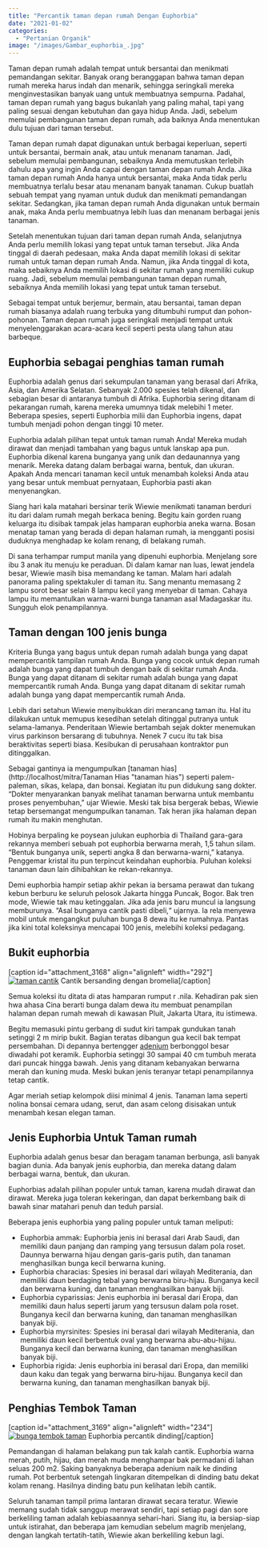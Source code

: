 ```yaml
---
title: "Percantik taman depan rumah Dengan Euphorbia"
date: "2021-01-02"
categories: 
  - "Pertanian Organik"
image: "/images/Gambar_euphorbia_.jpg"
---
```


Taman depan rumah adalah tempat untuk bersantai dan menikmati pemandangan sekitar. Banyak orang beranggapan bahwa taman depan rumah mereka harus indah dan menarik, sehingga seringkali mereka menginvestasikan banyak uang untuk membuatnya sempurna. Padahal, taman depan rumah yang bagus bukanlah yang paling mahal, tapi yang paling sesuai dengan kebutuhan dan gaya hidup Anda. Jadi, sebelum memulai pembangunan taman depan rumah, ada baiknya Anda menentukan dulu tujuan dari taman tersebut.

Taman depan rumah dapat digunakan untuk berbagai keperluan, seperti untuk bersantai, bermain anak, atau untuk menanam tanaman. Jadi, sebelum memulai pembangunan, sebaiknya Anda memutuskan terlebih dahulu apa yang ingin Anda capai dengan taman depan rumah Anda. Jika taman depan rumah Anda hanya untuk bersantai, maka Anda tidak perlu membuatnya terlalu besar atau menanam banyak tanaman. Cukup buatlah sebuah tempat yang nyaman untuk duduk dan menikmati pemandangan sekitar. Sedangkan, jika taman depan rumah Anda digunakan untuk bermain anak, maka Anda perlu membuatnya lebih luas dan menanam berbagai jenis tanaman.

Setelah menentukan tujuan dari taman depan rumah Anda, selanjutnya Anda perlu memilih lokasi yang tepat untuk taman tersebut. Jika Anda tinggal di daerah pedesaan, maka Anda dapat memilih lokasi di sekitar rumah untuk taman depan rumah Anda. Namun, jika Anda tinggal di kota, maka sebaiknya Anda memilih lokasi di sekitar rumah yang memiliki cukup ruang. Jadi, sebelum memulai pembangunan taman depan rumah, sebaiknya Anda memilih lokasi yang tepat untuk taman tersebut.

Sebagai tempat untuk berjemur, bermain, atau bersantai, taman depan rumah biasanya adalah ruang terbuka yang ditumbuhi rumput dan pohon-pohonan. Taman depan rumah juga seringkali menjadi tempat untuk menyelenggarakan acara-acara kecil seperti pesta ulang tahun atau barbeque.

## Euphorbia sebagai penghias taman rumah

Euphorbia adalah genus dari sekumpulan tanaman yang berasal dari Afrika, Asia, dan Amerika Selatan. Sebanyak 2.000 spesies telah dikenal, dan sebagian besar di antaranya tumbuh di Afrika. Euphorbia sering ditanam di pekarangan rumah, karena mereka umumnya tidak melebihi 1 meter. Beberapa spesies, seperti Euphorbia milii dan Euphorbia ingens, dapat tumbuh menjadi pohon dengan tinggi 10 meter.

Euphorbia adalah pilihan tepat untuk taman rumah Anda! Mereka mudah dirawat dan menjadi tambahan yang bagus untuk lanskap apa pun. Euphorbia dikenal karena bunganya yang unik dan dedaunannya yang menarik. Mereka datang dalam berbagai warna, bentuk, dan ukuran. Apakah Anda mencari tanaman kecil untuk menambah koleksi Anda atau yang besar untuk membuat pernyataan, Euphorbia pasti akan menyenangkan.

Siang hari kala matahari bersinar terik Wiewie menikmati tanaman berduri itu dari dalam rumah megah berkaca bening. Begitu kain gorden ruang keluarga itu disibak tampak jelas hamparan euphorbia aneka warna. Bosan menatap taman yang berada di depan halaman rumah, ia mengganti posisi duduknya menghadap ke kolam renang, di belakang rumah.

Di sana terhampar rumput manila yang dipenuhi euphorbia. Menjelang sore ibu 3 anak itu menuju ke peraduan. Di dalam kamar nan luas, lewat jendela besar, Wiewie masih bisa memandang ke taman. Malam hari adalah panorama paling spektakuler di taman itu. Sang menantu memasang 2 lampu sorot besar selain 8 lampu kecil yang menyebar di taman. Cahaya lampu itu memantulkan warna-warni bunga tanaman asal Madagaskar itu. Sungguh elok penampilannya.

## Taman dengan 100 jenis bunga

Kriteria Bunga yang bagus untuk depan rumah adalah bunga yang dapat mempercantik tampilan rumah Anda. Bunga yang cocok untuk depan rumah adalah bunga yang dapat tumbuh dengan baik di sekitar rumah Anda. Bunga yang dapat ditanam di sekitar rumah adalah bunga yang dapat mempercantik rumah Anda. Bunga yang dapat ditanam di sekitar rumah adalah bunga yang dapat mempercantik rumah Anda.

Lebih dari setahun Wiewie menyibukkan diri merancang taman itu. Hal itu dilakukan untuk memupus kesedihan setelah ditinggal putranya untuk selama-lamanya. Penderitaan Wiewie bertambah sejak dokter menemukan virus parkinson bersarang di tubuhnya. Nenek 7 cucu itu tak bisa beraktivitas seperti biasa. Kesibukan di perusahaan kontraktor pun ditinggalkan.

Sebagai gantinya ia mengumpulkan [tanaman hias](http://localhost/mitra/Tanaman Hias "tanaman hias") seperti palem-paleman, sikas, kelapa, dan bonsai. Kegiatan itu pun didukung sang dokter. “Dokter menyarankan banyak melihat tanaman berwarna untuk membantu proses penyembuhan," ujar Wiewie. Meski tak bisa bergerak bebas, Wiewie tetap bersemangat mengumpulkan tanaman. Tak heran jika halaman depan rumah itu makin menghutan.

Hobinya berpaling ke poysean julukan euphorbia di Thailand gara-gara rekannya memberi sebuah pot euphorbia berwarna merah, 1,5 tahun silam. “Bentuk bunganya unik, seperti angka 8 dan berwarna-warni,” katanya. Penggemar kristal itu pun terpincut keindahan euphorbia. Puluhan koleksi tanaman daun lain dihibahkan ke rekan-rekannya.

Demi euphorbia hampir setiap akhir pekan ia bersama perawat dan tukang kebun berburu ke seluruh pelosok Jakarta hingga Puncak, Bogor. Bak tren mode, Wiewie tak mau ketinggalan. Jika ada jenis baru muncul ia langsung memburunya. “Asal bunganya cantik pasti dibeli,“ ujarnya. Ia rela menyewa mobil untuk mengangkut puluhan bunga 8 dewa itu ke rumahnya. Pantas jika kini total koleksinya mencapai 100 jenis, melebihi koleksi pedagang.

## Bukit euphorbia

\[caption id="attachment\_3168" align="alignleft" width="292"\][![taman cantik](/images/Gambar_taman_1024x725.jpg)](http://localhost/mitra/wp-content/uploads/2021/01/Gambar_taman_1024x725.jpg) Cantik bersanding dengan bromelia\[/caption\]

Semua koleksi itu ditata di atas hamparan rumput r .nila. Kehadiran pak sien hwa ahasa Cina berarti bunga dalam dewa itu membuat penampilan halaman depan rumah mewah di kawasan Pluit, Jakarta Utara, itu istimewa.

Begitu memasuki pintu gerbang di sudut kiri tampak gundukan tanah setinggi 2 m mirip bukit. Bagian teratas dibangun gua kecil bak tempat persembahan. Di depannya bertengger [adenium](http://localhost/mitra/topik/adenium "adenium") berbonggol besar diwadahi pot keramik. Euphorbia setinggi 30 sampai 40 cm tumbuh merata dari puncak hingga bawah. Jenis yang ditanam kebanyakan berwarna merah dan kuning muda. Meski bukan jenis teranyar tetapi penampilannya tetap cantik.

Agar meriah setiap kelompok diisi minimal 4 jenis. Tanaman lama seperti nolina bonsai cemara udang, serut, dan asam celong disisakan untuk menambah kesan elegan taman.

## Jenis Euphorbia Untuk Taman rumah

Euphorbia adalah genus besar dan beragam tanaman berbunga, asli banyak bagian dunia. Ada banyak jenis euphorbia, dan mereka datang dalam berbagai warna, bentuk, dan ukuran.

Euphorbias adalah pilihan populer untuk taman, karena mudah dirawat dan dirawat. Mereka juga toleran kekeringan, dan dapat berkembang baik di bawah sinar matahari penuh dan teduh parsial.

Beberapa jenis euphorbia yang paling populer untuk taman meliputi:

- Euphorbia ammak: Euphorbia jenis ini berasal dari Arab Saudi, dan memiliki daun panjang dan ramping yang tersusun dalam pola roset. Daunnya berwarna hijau dengan garis-garis putih, dan tanaman menghasilkan bunga kecil berwarna kuning.
- Euphorbia characias: Spesies ini berasal dari wilayah Mediterania, dan memiliki daun berdaging tebal yang berwarna biru-hijau. Bunganya kecil dan berwarna kuning, dan tanaman menghasilkan banyak biji.
- Euphorbia cyparissias: Jenis euphorbia ini berasal dari Eropa, dan memiliki daun halus seperti jarum yang tersusun dalam pola roset. Bunganya kecil dan berwarna kuning, dan tanaman menghasilkan banyak biji.
- Euphorbia myrsinites: Spesies ini berasal dari wilayah Mediterania, dan memiliki daun kecil berbentuk oval yang berwarna abu-abu-hijau. Bunganya kecil dan berwarna kuning, dan tanaman menghasilkan banyak biji.
- Euphorbia rigida: Jenis euphorbia ini berasal dari Eropa, dan memiliki daun kaku dan tegak yang berwarna biru-hijau. Bunganya kecil dan berwarna kuning, dan tanaman menghasilkan banyak biji.

## Penghias Tembok Taman

\[caption id="attachment\_3169" align="alignleft" width="234"\][![bunga tembok taman](/images/Gambar_euphorbia_983x768.jpg)](http://localhost/mitra/wp-content/uploads/2021/01/Gambar_euphorbia_983x768.jpg) Euphorbia percantik dinding\[/caption\]

Pemandangan di halaman belakang pun tak kalah cantik. Euphorbia warna merah, putih, hijau, dan merah muda menghampar bak permadani di lahan seluas 200 m2. Saking banyaknya beberapa adenium naik ke dinding rumah. Pot berbentuk setengah lingkaran ditempelkan di dinding batu dekat kolam renang. Hasilnya dinding batu pun kelihatan lebih cantik.

Seluruh tanaman tampil prima lantaran dirawat secara teratur. Wiewie memang sudah tidak sanggup merawat sendiri, tapi setiap pagi dan sore berkeliling taman adalah kebiasaannya sehari-hari. Siang itu, ia bersiap-siap untuk istirahat, dan beberapa jam kemudian sebelum magrib menjelang, dengan langkah tertatih-tatih, Wiewie akan berkeliling kebun lagi.
